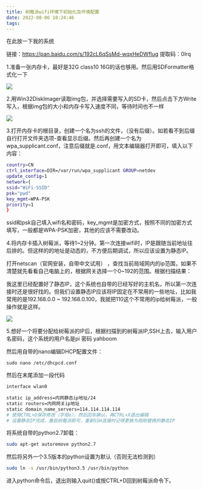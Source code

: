 ```yaml
---
title: 树莓派wifi环境下初始化及环境配置
date: 2022-08-06 18:24:46
tags:
---
```


<!-- more -->

在此放一下我的系统

链接：https://pan.baidu.com/s/192cL6qSsMd-wqxHeDWfIug 
提取码：0lrq 

1.准备一张内存卡，最好是32G class10 16G的话也够用。然后用SDFormatter格式化一下

![](https://raw.githubusercontent.com/YuanZhou314/PicRepo/main/imgs/20220806182544.png)

2.用Win32DiskImager读取img包，并选择需要写入的SD卡，然后点击下方Write写入，根据img包的大小和内存卡写入速度不同，等待时间也不一样

![](https://raw.githubusercontent.com/YuanZhou314/PicRepo/main/imgs/20220806182559.png)

3.打开内存卡的根目录，创建一个名为ssh的文件，（没有后缀）。如若看不到后缀自行打开文件夹选项-查看显示后缀。然后再创建一个名为wpa_supplicant.conf，注意后缀就是.conf，用文本编辑器打开即可，填入以下内容：

```bash
country=CN 
ctrl_interface=DIR=/var/run/wpa_supplicant GROUP=netdev
update_config=1
network={  
ssid="WiFi-SSID"   
psk="pwd"   
key_mgmt=WPA-PSK   
priority=1
}
```

ssid和psk自己填入wifi名和密码，key_mgmt是加密方式，按照不同的加密方式填写，一般都是WPA-PSK加密，其他的应该不需要改动。

4.将内存卡插入树莓派，等待1~2分钟。第一次连接wifi时，IP是跟随当前地址往后排的。但这样的的地址是动态的，不方便后期调试，所以应该设置为静态IP。

打开netscan（官网安装，自带中文试用） ，查找当前局域网内的ip范围，如果不清楚就先看看自己电脑上的，根据网关选择一个0~192的范围。根据扫描结果：

我这里已经配置好了静态IP，这个系统也自带的已经写好的主机名，所以第一次连接时还是很好找的。但我们设置静态IP应该将IP固定在不常用的一些地址，比如我常用的是192.168.0.0 ~ 192.168.0.100，我就把110这个不常用的ip给树莓派，一般操作就是这样。

![](https://raw.githubusercontent.com/YuanZhou314/PicRepo/main/imgs/20220806182616.png)

5.想好一个将要分配给树莓派的IP后，根据扫描到的树莓派IP,SSH上去，输入用户名密码，这个系统的用户名是pi 密码 yahboom

然后用自带的nano编辑DHCP配置文件：

```
sudo nano /etc/dhcpcd.conf
```

 

 然后在末尾添加一段代码

```bash
interface wlan0
 
static ip_address=内网静态ip地址/24
static routers=内网网关ip地址
static domain_name_servers=114.114.114.114
# 使用CTRL+O保存修改（字母o），然后回车确认，再CTRL+X退出编辑
# 设置静态IP完成，重启树莓派即可，重新SSH连接时记得更换为刚刚替换的静态IP
```

 

将系统自带的python2.7卸载：

```bash
sudo apt-get autoremove python2.7
```

然后将另外一个3.5版本的python设置为默认（否则无法检测到）

```bash
sudo ln -s /usr/bin/python3.5 /usr/bin/python
```

进入python命令后，退出则输入quit()或按CTRL+D回到树莓派命令下。
